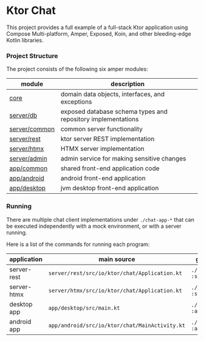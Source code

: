 # Ktor Chat

This project provides a full example of a full-stack Ktor application using Compose Multi-platform, Amper, Exposed, 
Koin, and other bleeding-edge Kotlin libraries.

### Project Structure

The project consists of the following six amper modules:

| module                         | description                                                  |
|--------------------------------|--------------------------------------------------------------|
| [core](core)                   | domain data objects, interfaces, and exceptions              |
| [server/db](server/db)         | exposed database schema types and repository implementations |
| [server/common](server/common) | common server functionality                                  |
| [server/rest](server/rest)     | ktor server REST implementation                              |
| [server/htmx](server/htmx)     | HTMX server implementation                                   |
| [server/admin](server/admin)   | admin service for making sensitive changes                   |
| [app/common](app/common)       | shared front-end application code                            |
| [app/android](app/android)     | android front-end application                                |
| [app/desktop](app/desktop)     | jvm desktop front-end application                            |

### Running

There are multiple chat client implementations under `./chat-app-*` that can be executed independently 
with a mock environment, or with a server running.

Here is a list of the commands for running each program:

| application | main source                                    | gradle command                  |
|-------------|------------------------------------------------|---------------------------------|
| server-rest | `server/rest/src/io/ktor/chat/Application.kt`  | `./gradlew :server:rest:run`    |
| server-htmx | `server/htmx/src/io/ktor/chat/Application.kt`  | `./gradlew :server:htmx:run`    |
| desktop app | `app/desktop/src/main.kt`                      | `./gradlew :app:desktop:jvmRun` |
| android app | `app/android/src/io/ktor/chat/MainActivity.kt` | `./gradlew :app:android:jvmRun` |